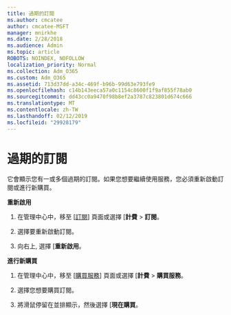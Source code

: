 ```yaml
---
title: 過期的訂閱
ms.author: cmcatee
author: cmcatee-MSFT
manager: mnirkhe
ms.date: 2/28/2018
ms.audience: Admin
ms.topic: article
ROBOTS: NOINDEX, NOFOLLOW
localization_priority: Normal
ms.collection: Adm_O365
ms.custom: Adm_O365
ms.assetid: 713d37dd-a34c-469f-b96b-99d63e793fe9
ms.openlocfilehash: c14b143eeca57a0c1154c8600f1f9af855f78ab0
ms.sourcegitcommit: dd43cc0a9470f98b8ef2a3787c823801d674c666
ms.translationtype: MT
ms.contentlocale: zh-TW
ms.lasthandoff: 02/12/2019
ms.locfileid: "29928179"
---
```

# <a name="expired-subscription"></a>過期的訂閱

它會顯示您有一或多個過期的訂閱。如果您想要繼續使用服務，您必須重新啟動訂閱或進行新購買。
  
 **重新啟用**
  
1. 在管理中心中，移至 [[訂閱](https://go.microsoft.com/fwlink/p/?linkid=842054)] 頁面或選擇 [**計費** \> **訂閱**。
    
2. 選擇要重新啟動訂閱。
    
3. 向右上, 選擇 [**重新啟用**。
    
 **進行新購買**
  
1. 在管理中心中，移至 [[購買服務](https://go.microsoft.com/fwlink/p/?linkid=868433)] 頁面或選擇 [**計費** \> **購買服務**。
    
2. 選擇您想要購買訂閱。
    
3. 將滑鼠停留在並排顯示，然後選擇 [**現在購買**。
    

